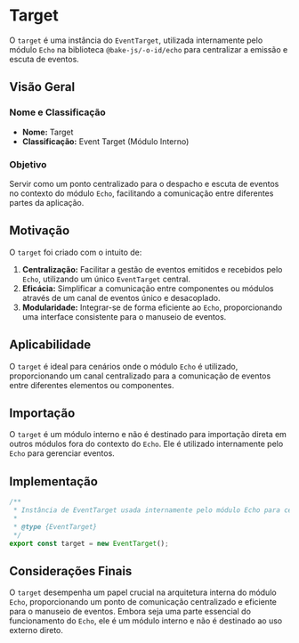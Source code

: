 # Target

O `target` é uma instância do `EventTarget`, utilizada internamente pelo módulo `Echo` na biblioteca `@bake-js/-o-id/echo` para centralizar a emissão e escuta de eventos.

## Visão Geral

### Nome e Classificação

- **Nome:** Target
- **Classificação:** Event Target (Módulo Interno)

### Objetivo

Servir como um ponto centralizado para o despacho e escuta de eventos no contexto do módulo `Echo`, facilitando a comunicação entre diferentes partes da aplicação.

## Motivação

O `target` foi criado com o intuito de:

1. **Centralização:** Facilitar a gestão de eventos emitidos e recebidos pelo `Echo`, utilizando um único `EventTarget` central.
2. **Eficácia:** Simplificar a comunicação entre componentes ou módulos através de um canal de eventos único e desacoplado.
3. **Modularidade:** Integrar-se de forma eficiente ao `Echo`, proporcionando uma interface consistente para o manuseio de eventos.

## Aplicabilidade

O `target` é ideal para cenários onde o módulo `Echo` é utilizado, proporcionando um canal centralizado para a comunicação de eventos entre diferentes elementos ou componentes.

## Importação

O `target` é um módulo interno e não é destinado para importação direta em outros módulos fora do contexto do `Echo`. Ele é utilizado internamente pelo `Echo` para gerenciar eventos.

## Implementação

```javascript
/**
 * Instância de EventTarget usada internamente pelo módulo Echo para centralizar a emissão e escuta de eventos.
 *
 * @type {EventTarget}
 */
export const target = new EventTarget();
```

## Considerações Finais

O `target` desempenha um papel crucial na arquitetura interna do módulo `Echo`, proporcionando um ponto de comunicação centralizado e eficiente para o manuseio de eventos. Embora seja uma parte essencial do funcionamento do `Echo`, ele é um módulo interno e não é destinado ao uso externo direto.
